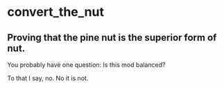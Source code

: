 # convert_the_nut 
## Proving that the pine nut is the superior form of nut.

You probably have one question: Is this mod balanced?

To that I say, no. No it is not.

